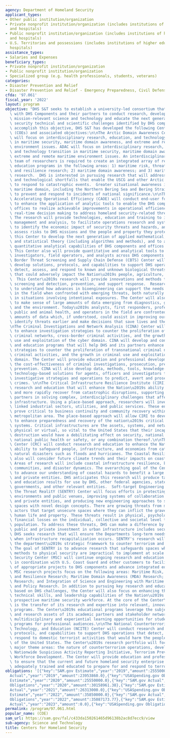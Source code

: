 ```yaml
---
agency: Department of Homeland Security
applicant_types:
- Other public institution/organization
- Private nonprofit institution/organization (includes institutions of higher education
  and hospitals)
- Public nonprofit institution/organization (includes institutions of higher education
  and hospitals)
- U.S. Territories and possessions (includes institutions of higher education and
  hospitals)
assistance_types:
- Salaries and Expenses
beneficiary_types:
- Private nonprofit institution/organization
- Public nonprofit institution/organization
- Specialized group (e.g. health professionals, students, veterans)
categories:
- Disaster Prevention and Relief
- Disaster Prevention and Relief - Emergency Preparedness, Civil Defense
cfda: '97.061'
fiscal_year: '2022'
layout: program
objective: "DHS S&T seeks to establish a university-led consortium that work closely\
  \ with DHS Components and their partners to conduct research, develop and transition\
  \ mission-relevant science and technology and educate the next generation of homeland\
  \ security technical and scientific challenges identified by DHS components. To\
  \ accomplish this objective, DHS S&T has developed the following Centers of Excellence\
  \ (COEs) and associated objectives:\n\nThe Arctic Domain Awareness Center (ADAC)\
  \ will focus on interdisciplinary research, education, and technology transition\
  \ in maritime security, maritime domain awareness, and extreme and remote maritime\
  \ environment issues. ADAC will focus on interdisciplinary research, education,\
  \ and technology transition in maritime security, maritime domain awareness, and\
  \ extreme and remote maritime environment issues. An interdisciplinary and experienced\
  \ team of researchers is required to create an integrated array of research and\
  \ education programs in the following areas: 1) maritime risk, threat analysis,\
  \ and resilience research; 2) maritime domain awareness; and 3) maritime technology\
  \ research.  DHS is interested in pursuing research that will address the needs\
  \ and technological shortfalls that enable the USCG and other Arctic maritime operators\
  \ to respond to catastrophic events.  Greater situational awareness in the Arctic\
  \ maritime domain, including the Northern Bering Sea and Bering Strait, is a requirement\
  \ to prevent and respond to incidents of national significance.\n\nThe Center for\
  \ Accelerating Operational Efficiency (CAOE) will conduct end-user focused research\
  \ to enhance the application of analytic tools to enable the DHS components and\
  \ offices to realize achievable improvements in operational efficiency, and to support\
  \ real-time decision making to address homeland security-related threats and hazards.\
  \ The research will provide technologies, education and training to improve data\
  \ management and analysis, to facilitate operations research and systems analysis,\
  \ to identify the economic impact of security threats and hazards, and to critically\
  \ assess risks to DHS missions and the people and property they protect. DHS expects\
  \ this Center to develop the next generation of applied mathematical, computational,\
  \ and statistical theory (including algorithms and methods), and to advance the\
  \ quantitative analytical capabilities of DHS components and offices and their partners.\
  \ This Center also will provide quantitative and analytical tools to administrators,\
  \ investigators, field operators, and analysts across DHS components.\n\nThe Cross\
  \ Border Threat Screening and Supply Chain Defense (CBTS) Center will research and\
  \ develop solutions, protocols, and capabilities to support DHS operations  that\
  \ detect, assess, and respond to known and unknown biological threats and hazards\
  \ that could adversely impact the Nation\u2019s people, agriculture, and economy.\
  \  This Center\u2019s research will provide innovations and methods to improve biothreat\
  \ screening and detection, prevention, and support response.  Researchers will seek\
  \ to understand how advances in bioengineering can support the needs of operators\
  \ in the field when confronted with emerging threats, both naturally occurring and\
  \ in situations involving intentional exposures. The Center will also research how\
  \ to make sense of large amounts of data emerging from diagnostics, genetics, sensors,\
  \ and the environment. Today\u2019s analysts, first responders, professionals in\
  \ public and animal health, and operators in the field are confronted with enormous\
  \ amounts of data which, if understood, could assist in improving our ability to\
  \ identify threats earlier and make decisions that save lives and the economy.\n\
  \nThe Criminal Investigations and Network Analysis (CINA) Center will provide solutions\
  \ to enhance investigation strategies to counter the proliferation of transnational\
  \ criminal networks, cross-border criminal activities, and the growth in criminal\
  \ use and exploitation of the cyber domain. CINA will develop and conduct research\
  \ and education programs that will help DHS and its partners enhance investigation\
  \ strategies to counter the proliferation of transnational criminal networks, cross-border\
  \ criminal activities, and the growth in criminal use and exploitation of the cyber\
  \ domain. The Center will provide education and professional development to improve\
  \ the cost-effectiveness of criminal investigations, prosecution, prediction and\
  \ prevention. CINA will also develop data, methods, tools, knowledge-products, and\
  \ technology-based solutions for agents, officers and investigators to better coordinate\
  \ investigative strategies and operations to predict, avert and prosecute trans-national\
  \ crimes. \n\nThe Critical Infrastructure Resilience Institute (CIRI) will conduct\
  \ research and education that will enhance the Nation\u2019s ability to prepare\
  \ and more rapidly recover from catastrophic disruptions, supporting DHS and its\
  \ partners in solving complex, interdisciplinary challenges that affect the Nation\u2019\
  s infrastructure. Using a place-based approach, researchers will investigate multiple\
  \ linked industrial sectors, utilities, and public services. These entities collectively\
  \ prove critical to business continuity and community recovery within a specific\
  \ metropolitan area. The place-based approach will allow CIRI to develop solutions\
  \ to enhance preparedness and recovery of the nation\u2019s critical infrastructure\
  \ systems. Critical infrastructures are the assets, systems, and networks, whether\
  \ physical or virtual, so vital to the United States that their incapacitation or\
  \ destruction would have a debilitating effect on security, national economic security,\
  \ national public health or safety, or any combination thereof.\n\nThe Coastal Resilience\
  \ Center (CRC) will conduct research and education to enhance the Nation\u2019s\
  \ ability to safeguard people, infrastructure, and economies from catastrophic coastal\
  \ natural disasters such as floods and hurricanes. The Coastal Resilience Center\
  \ also will consider future climate trends and their impacts on coastal resilience.\
  \ Areas of research will include coastal infrastructure resilience, building resilient\
  \ communities, and disaster dynamics. The overarching goal of the Center will be\
  \ to advance our understanding of coastal hazards to benefit a large number of public\
  \ and private entities. DHS anticipates this research will produce tangible research\
  \ and education results for use by DHS, other federal agencies, state and local\
  \ governments, and other relevant entities.  Soft-target Engineering to Neutralize\
  \ the Threat RealitY (SENTRY) Center will focus efforts in protecting transportation\
  \ environments and public venues, improving systems of collaboration across public\
  \ and private entities, and producing new engineering approaches to securing crowded\
  \ spaces with novel design concepts. There are growing threats from malicious threat\
  \ actors that target unsecure spaces where they can inflict the gravest injury to\
  \ human life and property. These threats result in physical, psychological, and\
  \ financial losses on the individual, collective and societal level to the American\
  \ population. To address these threats, DHS can make a difference by ensuring future\
  \ public and private investment in urban infrastructure includes security principals.\
  \ DHS seeks research that will ensure the Departments long-term needs are considered\
  \ when infrastructure recapitalization occurs. SENTRY's research will directly support\
  \ the department\u2019s strategic framework to counter terrorism and targeted violence.\
  \ The goal of SENTRY is to advance research that safeguards spaces where traditional\
  \ methods to physical security are impractical to implement at scale.\n\nThe Maritime\
  \ Security Center (MSC) will continue ongoing research and education activities\
  \ in coordination with U.S. Coast Guard and other customers to facilitate transition\
  \ of appropriate projects to DHS components and advance integrated education efforts.\
  \ MSC research projects focus on the following areas: Maritime Risk, Threat Analysis,\
  \ and Resilience Research; Maritime Domain Awareness (MDA) Research; Maritime Technology\
  \ Research; and Integration of Science and Engineering with Maritime Security Governance\
  \ and Policy Research. In addition to pursuing key research and education initiatives\
  \ based on DHS challenges, the Center will also focus on enhancing the knowledge,\
  \ technical skills, and leadership capabilities of the Nation\u2019s current and\
  \ prospective maritime security workforce. At the core of the Center\u2019s mission\
  \ is the transfer of its research and expertise into relevant, innovative educational\
  \ programs. The Center\u2019s educational programs leverage the subject matter expertise\
  \ and research assets of its academic partners and stakeholder network to provide\
  \ multidisciplinary and experiential learning opportunities for students and tailored\
  \ programs for professional audiences.\n\nThe National Counterterrorism Innovation,\
  \ Technology, and Education (NCITE) Center will conduct research and develop solutions,\
  \ protocols, and capabilities to support DHS operations that detect, assess, and\
  \ respond to domestic terrorist activities that would harm the people and infrastructure\
  \ of the United States. The Center\u2019s research portfolio will focus on four\
  \ major theme areas: the nature of counterterrorism operations, development of the\
  \ Nationwide Suspicious Activity Reporting Initiative, Terrorism Prevention, and\
  \ Workforce Development. The Center will provide education and professional development\
  \ to ensure that the current and future homeland security enterprise workforce is\
  \ adequately trained and educated to prepare for and respond to terrorist activities."
obligations: '[{"key":"SAM.gov Estimate","year":"2019","amount":25550000.0},{"key":"SAM.gov
  Actual","year":"2019","amount":23953860.0},{"key":"USASpending.gov Obligations","year":"2019","amount":27695511.44},{"key":"SAM.gov
  Estimate","year":"2020","amount":25550000.0},{"key":"SAM.gov Actual","year":"2020","amount":29657026.0},{"key":"USASpending.gov
  Obligations","year":"2020","amount":30158961.38},{"key":"SAM.gov Estimate","year":"2021","amount":27870000.0},{"key":"SAM.gov
  Actual","year":"2021","amount":26313000.0},{"key":"USASpending.gov Obligations","year":"2021","amount":25736000.0},{"key":"SAM.gov
  Estimate","year":"2022","amount":35850000.0},{"key":"SAM.gov Actual","year":"2022","amount":36970000.0},{"key":"USASpending.gov
  Obligations","year":"2022","amount":35087173.77},{"key":"SAM.gov Estimate","year":"2023","amount":38808032.0},{"key":"SAM.gov
  Actual","year":"2023","amount":0.0},{"key":"USASpending.gov Obligations","year":"2023","amount":32507964.45}]'
permalink: /program/97.061.html
popular_name: (COE)
sam_url: https://sam.gov/fal/c433da150261465d96138b2ac8d7ecc9/view
sub-agency: Science and Technology
title: Centers for Homeland Security
---
```

